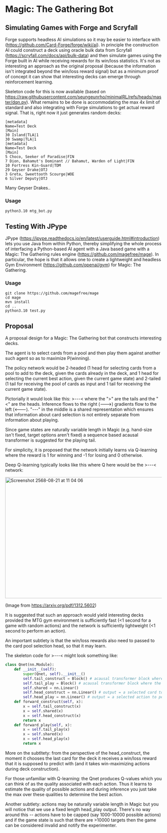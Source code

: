 # Magic: The Gathering Bot

## Simulating Games with Forge and Scryfall

Forge supports headless AI simulations so it may be easier to interface with (https://github.com/Card-Forge/forge/wiki/ai). In principle the construction AI could construct a deck using oracle bulk data from Scryfall (https://scryfall.com/docs/api/bulk-data) and then simulate games using the Forge built in AI while receiving rewards for its win/loss statistics. It's not as interesting an approach as the original proposal (because the information isn't integrated beyond the win/loss reward signal) but as a minimum proof of concept it can show that interesting decks can emerge through reinforcement learning.

Skeleton code for this is now available (based on https://raw.githubusercontent.com/seungeunrho/minimalRL/refs/heads/master/dqn.py). What remains to be done is accommodating the max 4x limit of standard and also integrating with Forge simulations to get actual reward signal. That is, right now it just generates random decks:

```
[metadata]
Name=Test Deck
[Main]
30 Island|TLA|1
30 Swamp|TLA|1
[metadata]
Name=Test Deck
[Main]
5 Choco, Seeker of Paradise|FIN
7 Dion, Bahamut's Dominant // Bahamut, Warden of Light|FIN
10 Fortress Kin-Guard|TDM
29 Geyser Drake|OTJ
3 Greta, Sweettooth Scourge|WOE
6 Silver Deputy|OTJ
```

Many Geyser Drakes.. 

### Usage

```
python3.10 mtg_bot.py
```

## Testing With JPype

JPype (https://jpype.readthedocs.io/en/latest/userguide.html#introduction) lets you use Java from within Python, thereby simplifying the whole process of interfacing a Python-based AI agent with a Java based game with a Magic: The Gathering rules engine (https://github.com/magefree/mage). In particular, the hope is that it allows one to create a lightweight and headless Gym Environment (https://github.com/openai/gym) for Magic: The Gathering.

### Usage

```
git clone https://github.com/magefree/mage
cd mage
mvn install
cd ..
python3.10 test.py
```

## Proposal

A proposal design for a Magic: The Gathering bot that constructs interesting decks.

The agent is to select cards from a pool and then play them against another such agent so as to maximize P(winning).

The policy network would be 2-headed (1 head for selecting cards from a pool to add to the deck, given the cards already in the deck, and 1 head for selecting the current best action, given the current game state) and 2-tailed (1 tail for receiving the pool of cards as input and 1 tail for receiving the current game state).

Pictorially it would look like this: >---< where the ">" are the tails and the "<" are the heads. Inference flows to the right (--->) gradients flow to the left (<---). "---" in the middle is a shared representation which ensures that information about card selection is not entirely separate from information about playing.

Since game states are naturally variable length in Magic (e.g. hand-size isn't fixed, target options aren't fixed) a sequence based acausal transformer is suggested for the playing tail.

For simplicity, it is proposed that the network initially learns via Q-learning where the reward is 1 for winning and -1 for losing and 0 otherwise.

Deep Q-learning typically looks like this where Q here would be the >---< network:

<img width="744" height="389" alt="Screenshot 2568-08-21 at 11 04 06" src="https://github.com/user-attachments/assets/eaed3f12-e960-4fec-b902-d8d0939cd69f" />

(Image from https://arxiv.org/pdf/1312.5602)

It is suggested that such an approach would yield interesting decks provided the MTG gym environment is sufficiently fast (<1 second for a game with random actions) and the network is sufficiently lightweight (<1 second to perform an action).

An important subtlety is that the win/loss rewards also need to passed to the card pool selection head, so that it may learn.

The skeleton code for >---< might look something like:

```py
class Qnet(nn.Module):
    def __init__(self):
        super(Qnet, self).__init__()
        self.tail_construct = Block() # acausal transformer block where the sequence is the cards already added to the deck
        self.tail_play = Block() # acausal transformer block where the sequence is the game objects (e.g. hand 1, hand 2, ..., board 1, board 2, ...)
        self.shared = nn.Linear()
        self.head_construct = nn.Linear() # output = a selected card to add to the deck
        self.head_play = nn.Linear() # output = a selected action to perform next in the game
    def forward_construct(self, x):
        x = self.tail_construct(x)
        x = self.shared(x)
        x = self.head_construct(x)
        return x
    def forward_play(self, x):
        x = self.tail_play(x)
        x = self.shared(x)
        x = self.head_play(x)
        return x
```

More on the subtltety: from the perspective of the head_construct, the moment it chooses the last card for the deck it receives a win/loss reward that it is supposed to predict with (and it takes win-maximizing actions during deck construction).

For those unfamiliar with Q-learning: the Qnet produces Q-values which you can think of as the quality associated with each action. Thus it learns to estimate the quality of possible actions and during inference you just take the max over these qualities to determine the best action.

Another subtlety: actions may be naturally variable length in Magic but you will notice that we use a fixed length head_play output. There's no way around this -- actions have to be capped (say 1000-10000 possible actions) and if the game state is such that there are >10000 targets then the game can be considered invalid and notify the experimenter.
